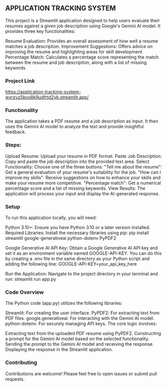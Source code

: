 ## APPLICATION TRACKING SYSTEM
This project is a Streamlit application designed to help users evaluate their resumes against a given job description using Google's Gemini AI model. It provides three key functionalities:

Resume Evaluation: Provides an overall assessment of how well a resume matches a job description.
Improvement Suggestions: Offers advice on improving the resume and highlighting areas for skill development.
Percentage Match: Calculates a percentage score representing the match between the resume and job description, along with a list of missing keywords.
### Project Link
https://application-tracking-system-wxrzvz5bvo8k9udfrtd2yk.streamlit.app/

### Functionality
The application takes a PDF resume and a job description as input. It then uses the Gemini AI model to analyze the text and provide insightful feedback.

### Steps:

Upload Resume: Upload your resume in PDF format.
Paste Job Description: Copy and paste the job description into the provided text area.
Select Functionality: Choose one of the three buttons:
"Tell me about the resume": Get a general evaluation of your resume's suitability for the job.
"How can I improve my skills": Receive suggestions on how to enhance your skills and make your resume more competitive.
"Percentage match": Get a numerical percentage score and a list of missing keywords.
View Results: The application will process your input and display the AI-generated response.
### Setup
To run this application locally, you will need:

Python 3.10+: Ensure you have Python 3.10 or a later version installed.
Required Libraries: Install the necessary libraries using pip:
pip install streamlit google-generativeai python-dotenv PyPDF2

Google Generative AI API Key: Obtain a Google Generative AI API key and set it as an environment variable named GOOGLE-API-KEY. You can do this by creating a .env file in the same directory as your Python script and adding the following line:
GOOGLE-API-KEY=your_api_key_here

Run the Application: Navigate to the project directory in your terminal and run:
streamlit run app.py

### Code Overview
The Python code (app.py) utilizes the following libraries:

Streamlit: For creating the user interface.
PyPDF2: For extracting text from PDF files.
google.generativeai: For interacting with the Gemini AI model.
python-dotenv: For securely managing API keys.
The core logic involves:

Extracting text from the uploaded PDF resume using PyPDF2.
Constructing a prompt for the Gemini AI model based on the selected functionality.
Sending the prompt to the Gemini AI model and receiving the response.
Displaying the response in the Streamlit application.
### Contributing
Contributions are welcome! Please feel free to open issues or submit pull requests.

